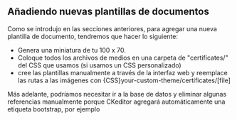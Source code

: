 ## Añadiendo nuevas plantillas de documentos

Como se introdujo en las secciones anteriores, para agregar una nueva plantilla de documento, tendremos que hacer lo siguiente:

* Genera una miniatura de tu 100 x 70.
* Coloque todos los archivos de medios en una carpeta de "certificates/" del CSS que usamos (si usamos un CSS personalizado)
* cree las plantillas manualmente a través de la interfaz web y reemplace las rutas a las imágenes con  {CSS}your-custom-theme/certificates/[file]

Más adelante, podríamos necesitar ir a la base de datos y eliminar algunas referencias manualmente
porque CKeditor agregará automáticamente una etiqueta bootstrap, por ejemplo

